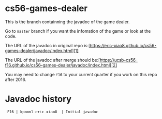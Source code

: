 cs56-games-dealer
=================

This is the branch containning the javadoc of the game dealer.

Go to ```master``` branch if you want the infomation of the game or look at the code.

The URL of the javadoc in original repo is:[https://eric-xiao8.github.io/cs56-games-dealer/javadoc/index.html][1]

The URL of the javadoc after merge should be:[https://ucsb-cs56-f16.github.io/cs56-games-dealer/javadoc/index.html][2]

You may need to change ```f16``` to your current quarter if you work on this repo after 2016.


[1]: https://eric-xiao8.github.io/cs56-games-dealer/javadoc/index.html
[2]: https://ucsb-cs56-f16.github.io/cs56-games-dealer/javadoc/index.html



Javadoc history
===============
``` 
 F16 | kpoon1 eric-xiao8  | Initial javadoc

```

